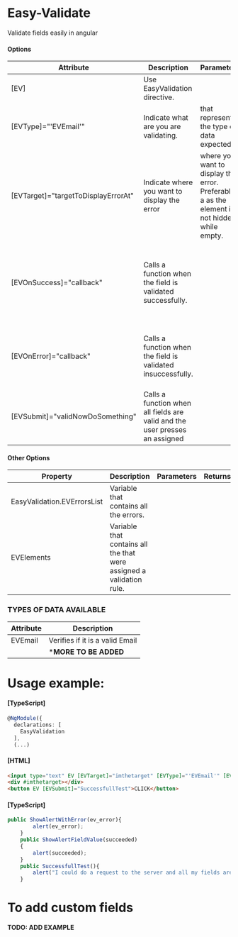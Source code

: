 # Easy-Validate  
Validate fields easily in angular  
  
  
#### Options  
|Attribute|Description| Parameters| Returns |
| ------ | ------ | ------ | ------ |
| [EV] | Use EasyValidation directive. |
| [EVType]="'EVEmail'" | Indicate what are you are validating. | **<string>** that represents the type of data expected.  |
|[EVTarget]="targetToDisplayErrorAt" | Indicate where you want to display the error | **<HTMLElement>** where you want to display the error. Preferably a **<span>** as the element is not hidden while empty. |
|[EVOnSuccess]="callback" | Calls a function when the field is validated successfully. |   | Returns the value inserted by the user as **<string>**  into the callback function. |
|[EVOnError]="callback"  |  Calls a function when the field is validated insuccessfully.  | | Returns an **<EVError>** with the errors into the callback function.|
| [EVSubmit]="validNowDoSomething" | Calls a function when all fields are valid and the user presses an assigned **<HTMLButtonElement>** | |

#### Other Options  
|Property |Description| Parameters| Returns |
| ------ | ------ | ------ | ------ |
| EasyValidation.EVErrorsList | Variable that contains all the errors.|
|EVElements| Variable that contains all the **<HTMLInputElement>** that were assigned a validation rule.



### TYPES OF DATA AVAILABLE  
|Attribute|Description|
| ------ | ------ |
|EVEmail | Verifies if it is a valid Email |
||		***MORE TO BE ADDED**  |
  
# Usage example:  

#### [TypeScript]
``` TYPESCRIPT
@NgModule({
  declarations: [
    EasyValidation
  ],
  (...)
```

#### [HTML]
```  HTML
<input type="text" EV [EVTarget]="imthetarget" [EVType]="'EVEmail'" [EVOnError]="ShowAlertWithError" [EVOnSuccess]="ShowAlertFieldValue">   
<div #imthetarget></div>  
<button EV [EVSubmit]="SuccessfullTest">CLICK</button>
```
#### [TypeScript]
``` TYPESCRIPT
public ShowAlertWithError(ev_error){  
		alert(ev_error);  
	}  
	public ShowAlertFieldValue(succeeded)  
	{  
		alert(succeeded);    
	}
	public SuccessfullTest(){
	    alert("I could do a request to the server and all my fields are valid at this point.")
	}
```

# To add custom fields  
**TODO: ADD EXAMPLE**
  
